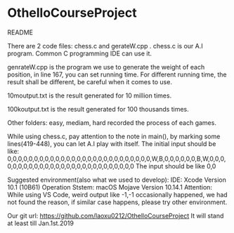 # OthelloCourseProject

README

There are 2 code files: chess.c and gerateW.cpp . 
chess.c is our A.I program. Common C programming IDE can use it.

genrateW.cpp is the program we use to generate the weight of each position, in line 167, you can set running time. For different running time, the result shall be different, be careful when it comes to use.

10moutput.txt is the result generated for 10 million times.

100koutput.txt is the result generated for 100 thousands times.

Other folders: easy, mediam, hard recorded the process of each games.

While using chess.c, pay attention to the note in main(), by marking some lines(419-448), you can let A.I play with itself.
The initial input should be like:
0,0,0,0,0,0,0,0,0,0,0,0,0,0,0,0,0,0,0,0,0,0,0,0,0,0,0,W,B,0,0,0,0,0,0,B,W,0,0,0,0,0,0,0,0,0,0,0,0,0,0,0,0,0,0,0,0,0,0,0,0,0,0,0
The input should be like 0,0

Suggested environment(also what we used to develop):
IDE: Xcode Version 10.1 (10B61)
Operation Ststem: macOS Mojave Version 10.14.1
Attention: While using VS Code, weird output like -1,-1 occasionally happened, we had not found the reason, if similar case happens, please try other environment.


Our git url:
https://github.com/laoxu0212/OthelloCourseProject
It will stand at least till Jan.1st.2019
